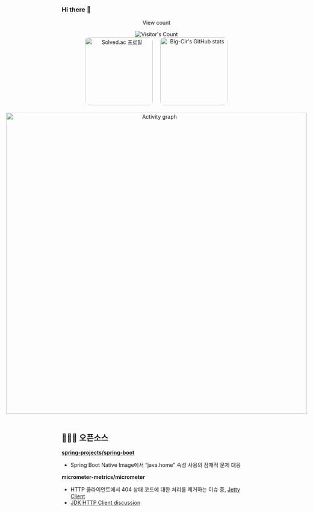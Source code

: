 ### Hi there :dog:

<div align=center>
<div align="center"> 
  <p>View count</p>
  <img src="https://profile-counter.glitch.me/big-cir/count.svg" alt="Visitor's Count" />
</div>

<div style="display: flex; flex-direction: column; align-items: center; justify-content: center; gap: 20px;">
  <div style="display: flex; align-items: center; justify-content: center; gap: 20px;">
    <a href="https://solved.ac/eodnjs0147">
      <img src="http://mazassumnida.wtf/api/generate_badge?boj=eodnjs0147" alt="Solved.ac 프로필" style="height: 180px; width: auto; border-radius: 10px;">
    </a>
    <img src="https://github-readme-stats.vercel.app/api?username=Big-Cir&show_icons=true&theme=xcode" alt="Big-Cir's GitHub stats" style="height: 180px; width: auto; border-radius: 10px;">
  </div>
  <a href="https://github.com/ashutosh00710/github-readme-activity-graph">
    <img src="https://github-readme-activity-graph.vercel.app/graph?username=big-cir&theme=xcode&hide_border=true&width=800" alt="Activity graph" style="width: 800px; max-width: 100%;">
  </a>
</div>
</div> <br>

## 👨🏻‍💻 오픈소스
**[spring-projects/spring-boot](https://github.com/spring-projects/spring-boot/pull/43517)**
- Spring Boot Native Image에서 “java.home” 속성 사용의 잠재적 문제 대응

**micrometer-metrics/micrometer**
- HTTP 클라이언트에서 404 상태 코드에 대한 처리를 제거하는 이슈 중, [Jetty Client](https://github.com/micrometer-metrics/micrometer/pull/5825)
- [JDK HTTP Client discussion](https://github.com/micrometer-metrics/micrometer/pull/5838#discussion_r1935042621)
